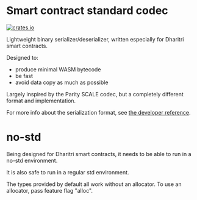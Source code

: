 # Smart contract standard codec

[![crates.io](https://img.shields.io/crates/v/dharitri-sc-codec.svg)](https://crates.io/crates/dharitri-sc-codec) 

Lightweight binary serializer/deserializer, written especially for Dharitri smart contracts.

Designed to:
- produce minimal WASM bytecode
- be fast
- avoid data copy as much as possible

Largely inspired by the Parity SCALE codec, but a completely different format and implementation.

For more info about the serialization format, see [the developer reference](https://docs.dharitri.org/developers/developer-reference/serialization-format/).

# no-std

Being designed for Dharitri smart contracts, it needs to be able to run in a no-std environment.

It is also safe to run in a regular std environment.

The types provided by default all work without an allocator. To use an allocator, pass feature flag "alloc".
